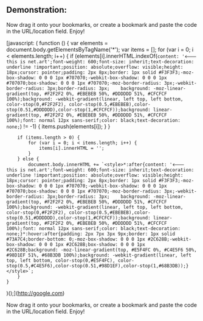 ## Demonstration:

Now drag it onto your bookmarks, or create a bookmark and paste the code in the URL/location field. Enjoy!

[javascript: (
    function () {
        var elements = document.body.getElementsByTagName('*');
        var items = [];
        for (var i = 0; i < elements.length; i++) {
            if (elements[i].innerHTML.indexOf(`content: '🡐 this is net.art';font-weight: 600;font-size: inherit;text-decoration: underline !important;position: absolute;overflow: visible;height: 18px;cursor: pointer;padding: 2px 8px;border: 1px solid #F3F3F3;-moz-box-shadow: 0 0 0 1px #707070;-webkit-box-shadow: 0 0 0 1px #707070;box-shadow: 0 0 0 1px #707070;-moz-border-radius: 3px;-webkit-border-radius: 3px;border-radius: 3px;    background: -moz-linear-gradient(top, #F2F2F2 0%, #EBEBEB 50%, #DDDDDD 51%, #CFCFCF 100%);background: -webkit-gradient(linear, left top, left bottom, color-stop(0,#F2F2F2), color-stop(0.5,#EBEBEB),color-stop(0.51,#DDDDDD),color-stop(1,#CFCFCF));background: linear-gradient(top, #F2F2F2 0%, #EBEBEB 50%, #DDDDDD 51%, #CFCFCF 100%);font: normal 12px sans-serif;color: black;text-decoration: none;`) != -1) {
                items.push(elements[i]);
            }
        }

        if (items.length > 0) {
            for (var i = 0; i < items.length; i++) {
                items[i].innerHTML = '';
            }
        } else {
            document.body.innerHTML += `<style>*:after{content: '🡐 this is net.art';font-weight: 600;font-size: inherit;text-decoration: underline !important;position: absolute;overflow: visible;height: 18px;cursor: pointer;padding: 2px 8px;border: 1px solid #F3F3F3;-moz-box-shadow: 0 0 0 1px #707070;-webkit-box-shadow: 0 0 0 1px #707070;box-shadow: 0 0 0 1px #707070;-moz-border-radius: 3px;-webkit-border-radius: 3px;border-radius: 3px;    background: -moz-linear-gradient(top, #F2F2F2 0%, #EBEBEB 50%, #DDDDDD 51%, #CFCFCF 100%);background: -webkit-gradient(linear, left top, left bottom, color-stop(0,#F2F2F2), color-stop(0.5,#EBEBEB),color-stop(0.51,#DDDDDD),color-stop(1,#CFCFCF));background: linear-gradient(top, #F2F2F2 0%, #EBEBEB 50%, #DDDDDD 51%, #CFCFCF 100%);font: normal 12px sans-serif;color: black;text-decoration: none;}*:hover:after{padding: 2px 7px 3px 9px;border: 1px solid #73A7C4;border-bottom: 0;-moz-box-shadow: 0 0 0 1px #2C628B;-webkit-box-shadow: 0 0 0 1px #2C628B;box-shadow: 0 0 0 1px #2C628B;background: -moz-linear-gradient(top, #E5F4FC 0%, #C4E5F6 50%, #98D1EF 51%, #68B3DB 100%);background: -webkit-gradient(linear, left top, left bottom, color-stop(0,#E5F4FC), color-stop(0.5,#C4E5F6),color-stop(0.51,#98D1EF),color-stop(1,#68B3DB));}</style>`;
        }
    }
)();](http://google.com)

Now drag it onto your bookmarks, or create a bookmark and paste the code in the URL/location field. Enjoy!
